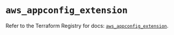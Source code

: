 # `aws_appconfig_extension`

Refer to the Terraform Registry for docs: [`aws_appconfig_extension`](https://registry.terraform.io/providers/hashicorp/aws/5.94.1/docs/resources/appconfig_extension).

